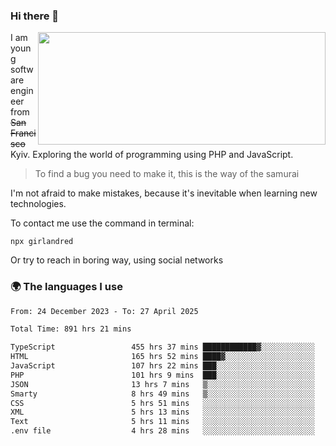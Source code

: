 ### Hi there 👋  

<img align='right' src="https://github-readme-stats.vercel.app/api?username=girlandred&count_private=true&show_icons=true&include_all_commits=true&hide_rank=true&hide_title=true&theme=buefy&card_width=300" width=460 height=180>


I am young software engineer from ~~San Francisco~~ Kyiv. Exploring the world of programming using PHP and JavaScript.


> To find a bug you need to make it, this is the way of the samurai



I'm not afraid to make mistakes, because it's inevitable when learning new technologies.

To contact me use the command in terminal:

```
npx girlandred
```

Or try to reach in boring way, using social networks


### 🌍 The languages I use

<!--START_SECTION:waka-->

```txt
From: 24 December 2023 - To: 27 April 2025

Total Time: 891 hrs 21 mins

TypeScript                 455 hrs 37 mins ████████████▓░░░░░░░░░░░░   51.11 %
HTML                       165 hrs 52 mins ████▓░░░░░░░░░░░░░░░░░░░░   18.61 %
JavaScript                 107 hrs 22 mins ███░░░░░░░░░░░░░░░░░░░░░░   12.04 %
PHP                        101 hrs 9 mins  ███░░░░░░░░░░░░░░░░░░░░░░   11.35 %
JSON                       13 hrs 7 mins   ▒░░░░░░░░░░░░░░░░░░░░░░░░   01.47 %
Smarty                     8 hrs 49 mins   ▒░░░░░░░░░░░░░░░░░░░░░░░░   00.99 %
CSS                        5 hrs 51 mins   ░░░░░░░░░░░░░░░░░░░░░░░░░   00.66 %
XML                        5 hrs 13 mins   ░░░░░░░░░░░░░░░░░░░░░░░░░   00.59 %
Text                       5 hrs 11 mins   ░░░░░░░░░░░░░░░░░░░░░░░░░   00.58 %
.env file                  4 hrs 28 mins   ░░░░░░░░░░░░░░░░░░░░░░░░░   00.50 %
```

<!--END_SECTION:waka-->
